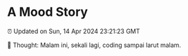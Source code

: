 # A Mood Story

⏰ Updated on Sun, 14 Apr 2024 23:21:23 GMT

💭 Thought: Malam ini, sekali lagi, coding sampai larut malam.

